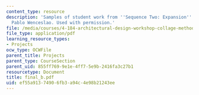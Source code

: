 ```yaml
---
content_type: resource
description: 'Samples of student work from ''Sequence Two: Expansion''. Courtesy of
  Pablo Wenceslao. Used with permission.'
file: /media/courses/4-184-architectural-design-workshop-collage-method-and-form-spring-2004/ef55a91374906fb3a94c4e98b21243ee_final_b.pdf
file_type: application/pdf
learning_resource_types:
- Projects
ocw_type: OCWFile
parent_title: Projects
parent_type: CourseSection
parent_uid: 855ff769-9e1e-4ff7-5e9b-2416fa3c27b1
resourcetype: Document
title: final_b.pdf
uid: ef55a913-7490-6fb3-a94c-4e98b21243ee
---
```

